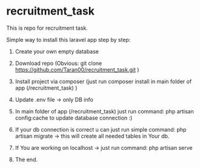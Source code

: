 # recruitment_task
This is repo for recruitment task.

Simple way to install this laravel app step by step:

1) Create your own empty database

2) Download repo (Obvious: git clone https://github.com/Taran00/recruitment_task.git )

3) Install project via composer (just run composer install in main folder of app (/recruitment_task) )

4) Update .env file -> only DB info

5) In main folder of app (/recruitment_task) just run command: php artisan config:cache to update database connection :)

6) If your db connection is correct u can just run simple command: php artisan migrate -> this will create all needed tables in Your db.

7) If You are working on localhost -> just run command: php artisan serve

8) The end.

